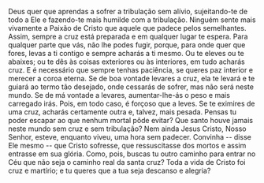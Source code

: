 Deus quer que aprendas a sofrer a tribulação sem alívio, sujeitando-te de todo a Ele e fazendo-te mais humilde com a tribulação. Ninguém sente mais vivamente a Paixão de Cristo que aquele que padece pelos semelhantes. Assim, sempre a cruz está preparada e em qualquer lugar te espera. Para qualquer parte que vás, não lhe podes fugir, porque, para onde quer que fores, levas a ti contigo e sempre acharás a ti mesmo. Ou te eleves ou te abaixes; ou te dês às coisas exteriores ou às interiores, em tudo acharás cruz. E é necessário que sempre tenhas paciência, se queres paz interior e merecer a coroa eterna. Se de boa vontade levares a cruz, ela te levará e te guiará ao termo tão desejado, onde cessarás de sofrer, mas não será neste mundo. Se de má vontade a levares, aumentar-lhe-ás o peso e mais carregado irás. Pois, em todo caso, é forçoso que a leves. Se te eximires de uma cruz, acharás certamente outra e, talvez, mais pesada. Pensas tu poder escapar ao que nenhum mortal pôde evitar? Que santo houve jamais neste mundo sem cruz e sem tribulação? Nem ainda Jesus Cristo, Nosso Senhor, esteve, enquanto viveu, uma hora sem padecer. Convinha -- disse Ele mesmo -- que Cristo sofresse, que ressuscitasse dos mortos e assim entrasse em sua glória. Como, pois, buscas tu outro caminho para entrar no Céu que não seja o caminho real da santa cruz? Toda a vida de Cristo foi cruz e martírio; e tu queres que a tua seja descanso e alegria?